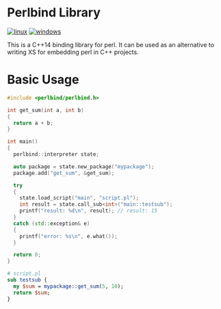 
# Perlbind Library
[![linux](https://github.com/hgtw/perlbind/actions/workflows/linux.yml/badge.svg)](https://github.com/hgtw/perlbind/actions/workflows/linux.yml)
[![windows](https://github.com/hgtw/perlbind/actions/workflows/windows.yml/badge.svg)](https://github.com/hgtw/perlbind/actions/workflows/windows.yml)

This is a C++14 binding library for perl. It can be used as an alternative to writing XS for embedding perl in C++ projects.

# Basic Usage

```cpp
#include <perlbind/perlbind.h>

int get_sum(int a, int b)
{
  return a + b;
}

int main()
{
  perlbind::interpreter state;

  auto package = state.new_package("mypackage");
  package.add("get_sum", &get_sum);

  try
  {
    state.load_script("main", "script.pl");
    int result = state.call_sub<int>("main::testsub");
    printf("result: %d\n", result); // result: 15
  }
  catch (std::exception& e)
  {
    printf("error: %s\n", e.what());
  }

  return 0;
}
```

```perl
# script.pl
sub testsub {
  my $sum = mypackage::get_sum(5, 10);
  return $sum;
}
```
